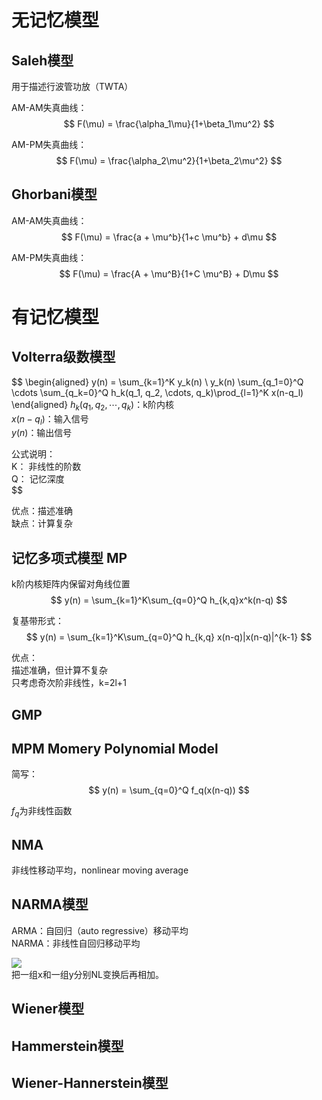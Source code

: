 # 无记忆模型

## Saleh模型

用于描述行波管功放（TWTA）  

AM-AM失真曲线：  
$$
F(\mu) = \frac{\alpha_1\mu}{1+\beta_1\mu^2}
$$

AM-PM失真曲线：  
$$
F(\mu) = \frac{\alpha_2\mu^2}{1+\beta_2\mu^2}
$$

<!-- more -->

## Ghorbani模型

AM-AM失真曲线：  
$$
F(\mu) = \frac{a + \mu^b}{1+c \mu^b} + d\mu
$$

AM-PM失真曲线：  
$$
F(\mu) = \frac{A + \mu^B}{1+C \mu^B} + D\mu
$$

# 有记忆模型

## Volterra级数模型

$$
\begin{aligned}
y(n) = \sum_{k=1}^K y_k(n)   \\
y_k(n) \sum_{q_1=0}^Q \cdots \sum_{q_k=0}^Q h_k(q_1, q_2, \cdots, q_k)\prod_{l=1}^K x(n-q_l)
\end{aligned}
$h_k(q_1, q_2, \cdots, q_k)$：k阶内核  
$x(n-q_l)$：输入信号  
$y(n)$：输出信号  

公式说明：  
K： 非线性的阶数  
Q： 记忆深度  
$$

优点：描述准确  
缺点：计算复杂  

## 记忆多项式模型 MP

k阶内核矩阵内保留对角线位置  
$$
y(n) = \sum_{k=1}^K\sum_{q=0}^Q h_{k,q}x^k(n-q)
$$

复基带形式：  
$$
y(n) = \sum_{k=1}^K\sum_{q=0}^Q h_{k,q} x(n-q)|x(n-q)|^{k-1}
$$

优点：  
描述准确，但计算不复杂  
只考虑奇次阶非线性，k=2l+1  

## GMP

## MPM Momery Polynomial Model

简写：  
$$
y(n) = \sum_{q=0}^Q f_q(x(n-q))
$$

$f_q$为非线性函数  

## NMA 

非线性移动平均，nonlinear moving average

## NARMA模型

ARMA：自回归（auto regressive）移动平均  
NARMA：非线性自回归移动平均

![](http://windmissing.github.io/images/2020/11.png)  
把一组x和一组y分别NL变换后再相加。  

## Wiener模型

## Hammerstein模型

## Wiener-Hannerstein模型